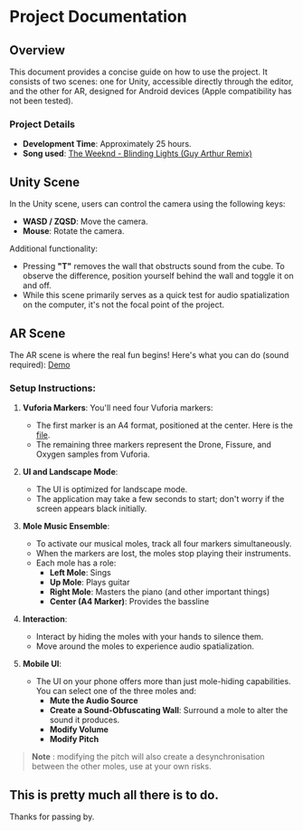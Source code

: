 
# Project Documentation

## Overview
This document provides a concise guide on how to use the project. It consists of two scenes: one for Unity, accessible directly through the editor, and the other for AR, designed for Android devices (Apple compatibility has not been tested).

### Project Details
- **Development Time**: Approximately 25 hours.
- **Song used**: [The Weeknd - Blinding Lights (Guy Arthur Remix)](https://www.youtube.com/watch?v=Ll1BPWvN044)

## Unity Scene
In the Unity scene, users can control the camera using the following keys:  

- **WASD / ZQSD**: Move the camera.
- **Mouse**: Rotate the camera.

Additional functionality:  

- Pressing **"T"** removes the wall that obstructs sound from the cube. To observe the difference, position yourself behind the wall and toggle it on and off.
- While this scene primarily serves as a quick test for audio spatialization on the computer, it's not the focal point of the project.

## AR Scene
The AR scene is where the real fun begins! Here's what you can do (sound required): [Demo](https://drive.google.com/file/d/1bAaKD3Tc6uA5Z4wJqYtyfNvEWL3Yz5xx/view?usp=sharing)

### Setup Instructions:
1. **Vuforia Markers**: You'll need four Vuforia markers:
   - The first marker is an A4 format, positioned at the center. Here is the [file](https://drive.google.com/file/d/1FN74YKgntXEf8v9C3SqrSgmHMn3QvDcY/view?usp=sharing).
   - The remaining three markers represent the Drone, Fissure, and Oxygen samples from Vuforia.

2. **UI and Landscape Mode**:
   - The UI is optimized for landscape mode.
   - The application may take a few seconds to start; don't worry if the screen appears black initially.

3. **Mole Music Ensemble**:
   - To activate our musical moles, track all four markers simultaneously.
   - When the markers are lost, the moles stop playing their instruments.
   - Each mole has a role:
     - **Left Mole**: Sings
     - **Up Mole**: Plays guitar
     - **Right Mole**: Masters the piano (and other important things)
     - **Center (A4 Marker)**: Provides the bassline

4. **Interaction**:
   - Interact by hiding the moles with your hands to silence them.
   - Move around the moles to experience audio spatialization.

5. **Mobile UI**:
   - The UI on your phone offers more than just mole-hiding capabilities. You can select one of the three moles and:
     - **Mute the Audio Source**
     - **Create a Sound-Obfuscating Wall**: Surround a mole to alter the sound it produces.
     - **Modify Volume**
     - **Modify Pitch**

> **Note** : modifying the pitch will also create a desynchronisation between the other moles, use at your own risks.  

## This is pretty much all there is to do.
Thanks for passing by.
